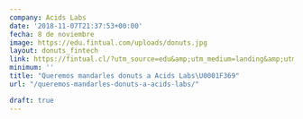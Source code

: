 ```yaml
---
company: Acids Labs
date: '2018-11-07T21:37:53+00:00'
fecha: 8 de noviembre
image: https://edu.fintual.com/uploads/donuts.jpg
layout: donuts_fintech
link: https://fintual.cl/?utm_source=edu&amp;utm_medium=landing&amp;utm_campaign=pizzas
minimum: ''
title: "Queremos mandarles donuts a Acids Labs\U0001F369"
url: "/queremos-mandarles-donuts-a-acids-labs/"

draft: true
---
```

